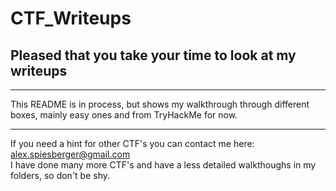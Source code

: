 # CTF_Writeups

## Pleased that you take your time to look at my writeups

---

This README is in process, but shows my walkthrough through different boxes, mainly easy ones and from TryHackMe for now.

---

If you need a hint for other CTF's you can contact me here: alex.spiesberger@gmail.com   
I have done many more CTF's and have a less detailed walkthoughs in my folders, so don't be shy.
